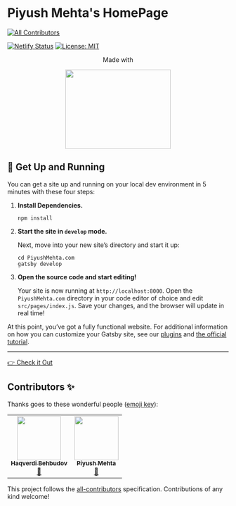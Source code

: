 # Piyush Mehta's HomePage
<!-- ALL-CONTRIBUTORS-BADGE:START - Do not remove or modify this section -->
[![All Contributors](https://img.shields.io/badge/all_contributors-2-orange.svg?style=flat-square)](#contributors-)
<!-- ALL-CONTRIBUTORS-BADGE:END -->

[![Netlify Status](https://api.netlify.com/api/v1/badges/9463ab38-9522-48b4-a448-5b2c51a8b23d/deploy-status)](https://app.netlify.com/sites/piyushmehta/deploys)
[![License: MIT](https://img.shields.io/badge/License-MIT-yellow.svg)](https://opensource.org/licenses/MIT)

<div style="text-align:center" align="center">
  
Made with

<img width=240px height=180px src="https://feather.ca/static/f2de18ae782e79c820a2127551c30685/86c28/gatsby-react-graphql.png" /></div>

## 🚀 Get Up and Running

You can get a site up and running on your local dev environment in 5 minutes with these four steps:

1. **Install Dependencies.**

   ```shell
   npm install
   ```

2. **Start the site in `develop` mode.**

   Next, move into your new site’s directory and start it up:

   ```shell
   cd PiyushMehta.com
   gatsby develop
   ```

3. **Open the source code and start editing!**

   Your site is now running at `http://localhost:8000`. Open the `PiyushMehta.com` directory in your code editor of choice and edit `src/pages/index.js`. Save your changes, and the browser will update in real time!

At this point, you’ve got a fully functional website. For additional information on how you can customize your Gatsby site, see our [plugins](https://gatsbyjs.com/plugins/) and [the official tutorial](https://www.gatsbyjs.com/tutorial/).

---

[👉 Check it Out](https://piyushmehta.com)

## Contributors ✨

Thanks goes to these wonderful people ([emoji key](https://allcontributors.org/docs/en/emoji-key)):

<!-- ALL-CONTRIBUTORS-LIST:START - Do not remove or modify this section -->
<!-- prettier-ignore-start -->
<!-- markdownlint-disable -->
<table>
  <tr>
    <td align="center"><a href="https://github.com/Haqverdi"><img src="https://avatars1.githubusercontent.com/u/24776121?v=4" width="100px;" alt=""/><br /><sub><b>Haqverdi Behbudov</b></sub></a><br /><a href="#maintenance-Haqverdi" title="Maintenance">🚧</a></td>
    <td align="center"><a href="https://piyushmehta.com"><img src="https://avatars3.githubusercontent.com/u/18229627?v=4" width="100px;" alt=""/><br /><sub><b>Piyush Mehta</b></sub></a><br /><a href="#blog-piyush97" title="Blogposts">📝</a></td>
  </tr>
</table>

<!-- markdownlint-enable -->
<!-- prettier-ignore-end -->
<!-- ALL-CONTRIBUTORS-LIST:END -->

This project follows the [all-contributors](https://github.com/all-contributors/all-contributors) specification. Contributions of any kind welcome!